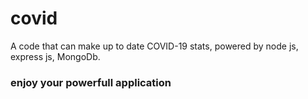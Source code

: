 # covid
A code that can make up to date COVID-19 stats, powered by node js, express js, MongoDb.
### enjoy your powerfull application
